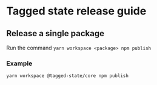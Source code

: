 # Tagged state release guide

## Release a single package

Run the command `yarn workspace <package> npm publish`

### Example

```shell
yarn workspace @tagged-state/core npm publish
```
